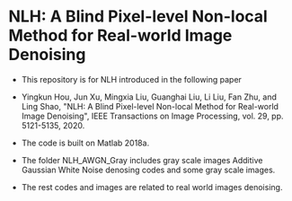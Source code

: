 # NLH: A Blind Pixel-level Non-local Method for Real-world Image Denoising
* This repository is for NLH introduced in the following paper

* Yingkun Hou, Jun Xu, Mingxia Liu, Guanghai Liu, Li Liu, Fan Zhu, and Ling Shao, "NLH: A Blind Pixel-level Non-local 
Method for Real-world Image Denoising", IEEE Transactions on Image Processing, vol. 29, pp. 5121-5135, 2020.

* The code is built on Matlab 2018a.

* The folder NLH_AWGN_Gray includes gray scale images Additive Gaussian White Noise denosing codes and some gray scale images.

* The rest codes and images are related to real world images denoising.

